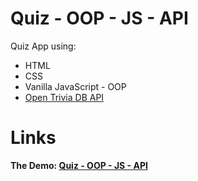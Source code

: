 # Quiz - OOP - JS - API
Quiz App using:
- HTML
- CSS
- Vanilla JavaScript - OOP
- [Open Trivia DB API](https://opentdb.com/)

# Links
**The Demo: [Quiz - OOP - JS - API](https://adam-books.github.io/quiz-oop-js/)**
